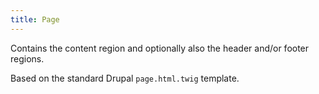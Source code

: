 ```yaml
---
title: Page
---
```

Contains the content region and optionally also the header and/or footer regions. 

Based on the standard Drupal `page.html.twig` template.
